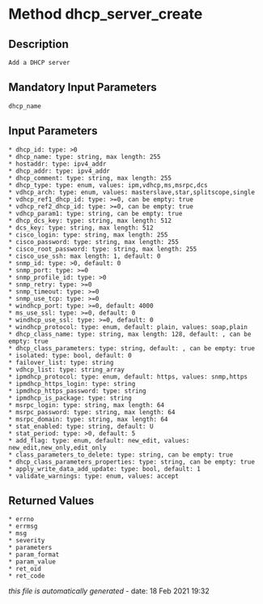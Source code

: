# Method dhcp_server_create

## Description
	Add a DHCP server

## Mandatory Input Parameters
	dhcp_name

## Input Parameters
	* dhcp_id: type: >0
	* dhcp_name: type: string, max length: 255
	* hostaddr: type: ipv4_addr
	* dhcp_addr: type: ipv4_addr
	* dhcp_comment: type: string, max length: 255
	* dhcp_type: type: enum, values: ipm,vdhcp,ms,msrpc,dcs
	* vdhcp_arch: type: enum, values: masterslave,star,splitscope,single
	* vdhcp_ref1_dhcp_id: type: >=0, can be empty: true
	* vdhcp_ref2_dhcp_id: type: >=0, can be empty: true
	* vdhcp_param1: type: string, can be empty: true
	* dhcp_dcs_key: type: string, max length: 512
	* dcs_key: type: string, max length: 512
	* cisco_login: type: string, max length: 255
	* cisco_password: type: string, max length: 255
	* cisco_root_password: type: string, max length: 255
	* cisco_use_ssh: max length: 1, default: 0
	* snmp_id: type: >0, default: 0
	* snmp_port: type: >=0
	* snmp_profile_id: type: >0
	* snmp_retry: type: >=0
	* snmp_timeout: type: >=0
	* snmp_use_tcp: type: >=0
	* windhcp_port: type: >=0, default: 4000
	* ms_use_ssl: type: >=0, default: 0
	* windhcp_use_ssl: type: >=0, default: 0
	* windhcp_protocol: type: enum, default: plain, values: soap,plain
	* dhcp_class_name: type: string, max length: 128, default: , can be empty: true
	* dhcp_class_parameters: type: string, default: , can be empty: true
	* isolated: type: bool, default: 0
	* failover_list: type: string
	* vdhcp_list: type: string_array
	* ipmdhcp_protocol: type: enum, default: https, values: snmp,https
	* ipmdhcp_https_login: type: string
	* ipmdhcp_https_password: type: string
	* ipmdhcp_is_package: type: string
	* msrpc_login: type: string, max length: 64
	* msrpc_password: type: string, max length: 64
	* msrpc_domain: type: string, max length: 64
	* stat_enabled: type: string, default: U
	* stat_period: type: >0, default: 5
	* add_flag: type: enum, default: new_edit, values: new_edit,new_only,edit_only
	* class_parameters_to_delete: type: string, can be empty: true
	* dhcp_class_parameters_properties: type: string, can be empty: true
	* apply_write_data_add_update: type: bool, default: 1
	* validate_warnings: type: enum, values: accept

## Returned Values
	* errno
	* errmsg
	* msg
	* severity
	* parameters
	* param_format
	* param_value
	* ret_oid
	* ret_code


*this file is automatically generated* - date: 18 Feb 2021 19:32